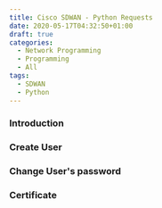 ```yaml
---
title: Cisco SDWAN - Python Requests
date: 2020-05-17T04:32:50+01:00
draft: true
categories:
  - Network Programming
  - Programming
  - All
tags:
  - SDWAN
  - Python
---
```

### Introduction


### Create User

### Change User's password

### Certificate